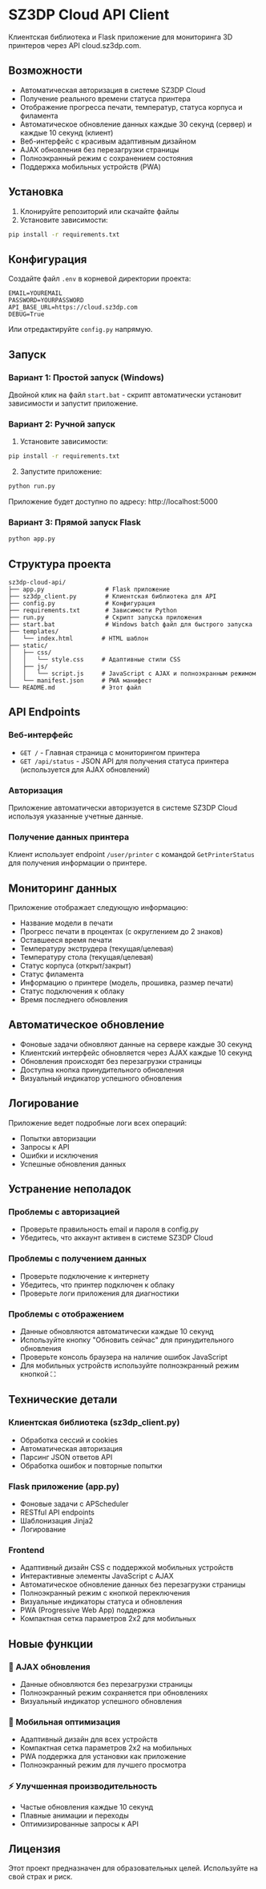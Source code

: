 # SZ3DP Cloud API Client

Клиентская библиотека и Flask приложение для мониторинга 3D принтеров через API cloud.sz3dp.com.

## Возможности

- Автоматическая авторизация в системе SZ3DP Cloud
- Получение реального времени статуса принтера
- Отображение прогресса печати, температур, статуса корпуса и филамента
- Автоматическое обновление данных каждые 30 секунд (сервер) и каждые 10 секунд (клиент)
- Веб-интерфейс с красивым адаптивным дизайном
- AJAX обновления без перезагрузки страницы
- Полноэкранный режим с сохранением состояния
- Поддержка мобильных устройств (PWA)

## Установка

1. Клонируйте репозиторий или скачайте файлы
2. Установите зависимости:

```bash
pip install -r requirements.txt
```

## Конфигурация

Создайте файл `.env` в корневой директории проекта:

```
EMAIL=YOUREMAIL
PASSWORD=YOURPASSWORD
API_BASE_URL=https://cloud.sz3dp.com
DEBUG=True
```

Или отредактируйте `config.py` напрямую.

## Запуск

### Вариант 1: Простой запуск (Windows)
Двойной клик на файл `start.bat` - скрипт автоматически установит зависимости и запустит приложение.

### Вариант 2: Ручной запуск
1. Установите зависимости:
```bash
pip install -r requirements.txt
```

2. Запустите приложение:
```bash
python run.py
```

Приложение будет доступно по адресу: http://localhost:5000

### Вариант 3: Прямой запуск Flask
```bash
python app.py
```

## Структура проекта

```
sz3dp-cloud-api/
├── app.py                 # Flask приложение
├── sz3dp_client.py        # Клиентская библиотека для API
├── config.py              # Конфигурация
├── requirements.txt       # Зависимости Python
├── run.py                 # Скрипт запуска приложения
├── start.bat              # Windows batch файл для быстрого запуска
├── templates/
│   └── index.html        # HTML шаблон
├── static/
│   ├── css/
│   │   └── style.css     # Адаптивные стили CSS
│   ├── js/
│   │   └── script.js     # JavaScript с AJAX и полноэкранным режимом
│   └── manifest.json     # PWA манифест
└── README.md             # Этот файл
```

## API Endpoints

### Веб-интерфейс
- `GET /` - Главная страница с мониторингом принтера
- `GET /api/status` - JSON API для получения статуса принтера (используется для AJAX обновлений)

### Авторизация
Приложение автоматически авторизуется в системе SZ3DP Cloud используя указанные учетные данные.

### Получение данных принтера
Клиент использует endpoint `/user/printer` с командой `GetPrinterStatus` для получения информации о принтере.

## Мониторинг данных

Приложение отображает следующую информацию:
- Название модели в печати
- Прогресс печати в процентах (с округлением до 2 знаков)
- Оставшееся время печати
- Температуру экструдера (текущая/целевая)
- Температуру стола (текущая/целевая)
- Статус корпуса (открыт/закрыт)
- Статус филамента
- Информацию о принтере (модель, прошивка, размер печати)
- Статус подключения к облаку
- Время последнего обновления

## Автоматическое обновление

- Фоновые задачи обновляют данные на сервере каждые 30 секунд
- Клиентский интерфейс обновляется через AJAX каждые 10 секунд
- Обновления происходят без перезагрузки страницы
- Доступна кнопка принудительного обновления
- Визуальный индикатор успешного обновления

## Логирование

Приложение ведет подробные логи всех операций:
- Попытки авторизации
- Запросы к API
- Ошибки и исключения
- Успешные обновления данных

## Устранение неполадок

### Проблемы с авторизацией
- Проверьте правильность email и пароля в config.py
- Убедитесь, что аккаунт активен в системе SZ3DP Cloud

### Проблемы с получением данных
- Проверьте подключение к интернету
- Убедитесь, что принтер подключен к облаку
- Проверьте логи приложения для диагностики

### Проблемы с отображением
- Данные обновляются автоматически каждые 10 секунд
- Используйте кнопку "Обновить сейчас" для принудительного обновления
- Проверьте консоль браузера на наличие ошибок JavaScript
- Для мобильных устройств используйте полноэкранный режим кнопкой ⛶

## Технические детали

### Клиентская библиотека (sz3dp_client.py)
- Обработка сессий и cookies
- Автоматическая авторизация
- Парсинг JSON ответов API
- Обработка ошибок и повторные попытки

### Flask приложение (app.py)
- Фоновые задачи с APScheduler
- RESTful API endpoints
- Шаблонизация Jinja2
- Логирование

### Frontend
- Адаптивный дизайн CSS с поддержкой мобильных устройств
- Интерактивные элементы JavaScript с AJAX
- Автоматическое обновление данных без перезагрузки страницы
- Полноэкранный режим с кнопкой переключения
- Визуальные индикаторы статуса и обновления
- PWA (Progressive Web App) поддержка
- Компактная сетка параметров 2x2 для мобильных

## Новые функции

### 🚀 AJAX обновления
- Данные обновляются без перезагрузки страницы
- Полноэкранный режим сохраняется при обновлениях
- Визуальный индикатор успешного обновления

### 📱 Мобильная оптимизация
- Адаптивный дизайн для всех устройств
- Компактная сетка параметров 2x2 на мобильных
- PWA поддержка для установки как приложение
- Полноэкранный режим для лучшего просмотра

### ⚡ Улучшенная производительность
- Частые обновления каждые 10 секунд
- Плавные анимации и переходы
- Оптимизированные запросы к API

## Лицензия

Этот проект предназначен для образовательных целей. Используйте на свой страх и риск.
